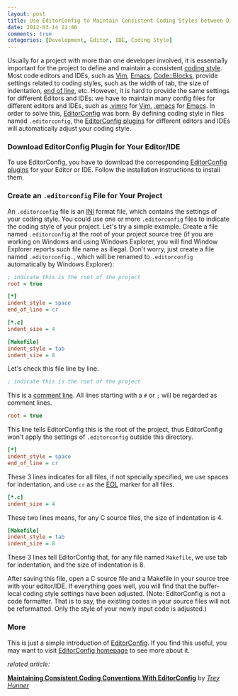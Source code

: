 ```yaml
---
layout: post
title: Use EditorConfig to Maintain Consistent Coding Styles between Different Editors and IDEs
date: 2012-03-14 21:46
comments: true
categories: [Development, Editor, IDE, Coding Style]
---
```


Usually for a project with more than one developer involved, it is essentially
important for the project to define and maintain a consistent [coding style][].
Most code editors and IDEs, such as [Vim][], [Emacs][], [Code::Blocks][],
provide settings related to coding styles, such as the width of tab, the size of
indentation, [end of line][EOL], etc. However, it is hard to provide the same settings
for different Editors and IDEs: we have to maintain many config files for
different editors and IDEs, such as [.vimrc][] for [Vim][], [.emacs][] for
[Emacs][]. In order to solve this, [EditorConfig][] was born. By defining coding
style in files named `.editorconfig`, the [EditorConfig plugins][] for different
editors and IDEs will automatically adjust your coding style.

<!-- more -->

### Download EditorConfig Plugin for Your Editor/IDE

To use EditorConfig, you have to download the corresponding
[EditorConfig plugins][] for your Editor or IDE. Follow the installation
instructions to install them.


### Create an `.editorconfig` File for Your Project

An `.editorconfig` file is an [INI][] format file, which contains the settings
of your coding style. You could use one or more `.editorconfig` files to
indicate the coding style of your project. Let's try a simple example. Create a
file named `.editorconfig` at the root of your project source tree (if you are
working on Windows and using Windows Explorer, you will find Window Explorer
reports such file name as illegal. Don't worry, just create a file named
`.editorconfig.`, which will be renamed to `.editorconfig` automatically by
Windows Explorer):

```ini .editorconfig
; indicate this is the root of the project
root = true

[*]
indent_style = space
end_of_line = cr

[*.c]
indent_size = 4

[Makefile]
indent_style = tab
indent_size = 8
```

Let's check this file line by line.

```ini
; indicate this is the root of the project
```

This is a [comment line][comment]. All lines starting with a `#` or `;` will be
regarded as comment lines.

```ini
root = true
```

This line tells EditorConfig this is the root of the project, thus EditorConfig
won't apply the settings of `.editorconfig` outside this directory.

```ini
[*]
indent_style = space
end_of_line = cr
```

These 3 lines indicates for all files, if not specially specified, we use spaces
for indentation, and use `cr` as the [EOL][] marker for all files.

```ini
[*.c]
indent_size = 4
```

These two lines means, for any C source files, the size of indentation is 4.

```ini
[Makefile]
indent_style = tab
indent_size = 8
```

These 3 lines tell EditorConfig that, for any file named `Makefile`, we use tab
for indentation, and the size of indentation is 8.

After saving this file, open a C source file and a Makefile in your source tree
with your editor/IDE. If everything goes well, you will find that the
buffer-local coding style settings have been adjusted. (Note: EditorConfig is
not a code formatter. That is to say, the existing codes in your source files
will not be reformatted. Only the style of your newly input code is adjusted.)


### More

This is just a simple introduction of [EditorConfig][]. If you find this
useful, you may want to visit [EditorConfig homepage][EditorConfig] to see more
about it.


_related article:_

[**Maintaining Consistent Coding Conventions With EditorConfig**](http://treyhunner.com/2012/02/editorconfig) by [_Trey Hunner_](http://treyhunner.com)


[.emacs]: http://www.gnu.org/software/emacs/manual/html_node/emacs/Init-File.html
[.vimrc]: http://vim.wikia.com/wiki/Open_vimrc_file
[Code::Blocks]: http://www.codeblocks.org
[EOL]: http://en.wikipedia.org/wiki/Newline
[EditorConfig plugins]: http://editorconfig.org/#download
[EditorConfig]: http://editorconfig.org
[Emacs]: http://www.gnu.org/software/emacs
[INI]: http://en.wikipedia.org/wiki/INI_file
[Vim]: http://www.vim.org
[coding style]: http://en.wikipedia.org/wiki/Programming_style
[comment]: http://en.wikipedia.org/wiki/Comment_(computer_programming)
